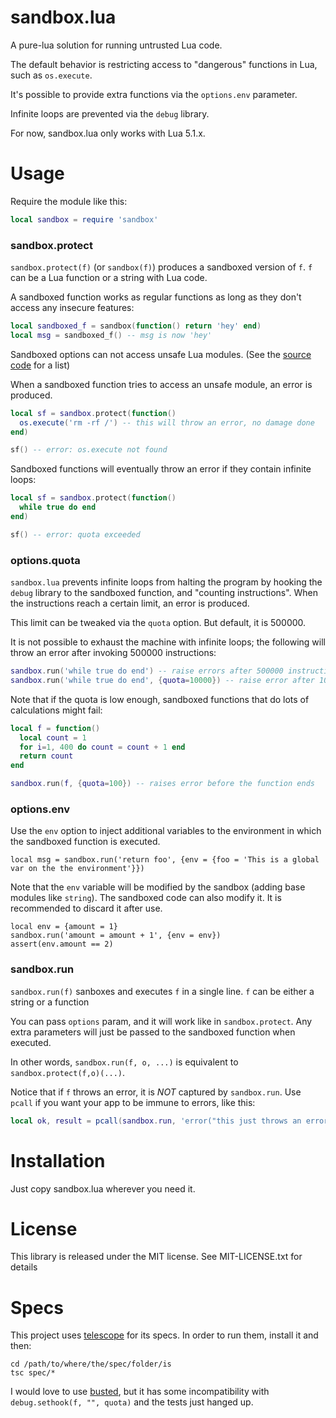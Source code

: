 sandbox.lua
===========

A pure-lua solution for running untrusted Lua code.

The default behavior is restricting access to "dangerous" functions in Lua, such as `os.execute`.

It's possible to provide extra functions via the `options.env` parameter.

Infinite loops are prevented via the `debug` library.

For now, sandbox.lua only works with Lua 5.1.x.

Usage
=====

Require the module like this:

``` lua
local sandbox = require 'sandbox'
```

### sandbox.protect

`sandbox.protect(f)` (or `sandbox(f)`) produces a sandboxed version of `f`. `f` can be a Lua function or a string with Lua code.

A sandboxed function works as regular functions as long as they don't access any insecure features:

```lua
local sandboxed_f = sandbox(function() return 'hey' end)
local msg = sandboxed_f() -- msg is now 'hey'
```

Sandboxed options can not access unsafe Lua modules. (See the [source code](https://github.com/kikito/sandbox.lua/blob/master/sandbox.lua#L35) for a list)

When a sandboxed function tries to access an unsafe module, an error is produced.

```lua
local sf = sandbox.protect(function()
  os.execute('rm -rf /') -- this will throw an error, no damage done
end)

sf() -- error: os.execute not found
```

Sandboxed functions will eventually throw an error if they contain infinite loops:

```lua
local sf = sandbox.protect(function()
  while true do end
end)

sf() -- error: quota exceeded
```

### options.quota

`sandbox.lua` prevents infinite loops from halting the program by hooking the `debug` library to the sandboxed function, and "counting instructions". When
the instructions reach a certain limit, an error is produced.

This limit can be tweaked via the `quota` option. But default, it is 500000.

It is not possible to exhaust the machine with infinite loops; the following will throw an error after invoking 500000 instructions:

``` lua
sandbox.run('while true do end') -- raise errors after 500000 instructions
sandbox.run('while true do end', {quota=10000}) -- raise error after 10000 instructions
```

Note that if the quota is low enough, sandboxed functions that do lots of calculations might fail:

``` lua
local f = function()
  local count = 1
  for i=1, 400 do count = count + 1 end
  return count
end

sandbox.run(f, {quota=100}) -- raises error before the function ends
```

### options.env

Use the `env` option to inject additional variables to the environment in which the sandboxed function is executed.

    local msg = sandbox.run('return foo', {env = {foo = 'This is a global var on the the environment'}})

Note that the `env` variable will be modified by the sandbox (adding base modules like `string`). The sandboxed code can also modify it. It is
recommended to discard it after use.

    local env = {amount = 1}
    sandbox.run('amount = amount + 1', {env = env})
    assert(env.amount == 2)


### sandbox.run

`sandbox.run(f)` sanboxes and executes `f` in a single line. `f` can be either a string or a function

You can pass `options` param, and it will work like in `sandbox.protect`.
Any extra parameters will just be passed to the sandboxed function when executed.

In other words, `sandbox.run(f, o, ...)` is equivalent to `sandbox.protect(f,o)(...)`.

Notice that if `f` throws an error, it is *NOT* captured by `sandbox.run`. Use `pcall` if you want your app to be immune to errors, like this:

``` lua
local ok, result = pcall(sandbox.run, 'error("this just throws an error")')
```


Installation
============

Just copy sandbox.lua wherever you need it.

License
=======

This library is released under the MIT license. See MIT-LICENSE.txt for details

Specs
=====

This project uses [telescope](https://github.com/norman/telescope) for its specs. In order to run them, install it and then:

```
cd /path/to/where/the/spec/folder/is
tsc spec/*
```

I would love to use [busted](http://olivinelabs.com/busted/), but it has some incompatibility with `debug.sethook(f, "", quota)` and the tests just hanged up.
